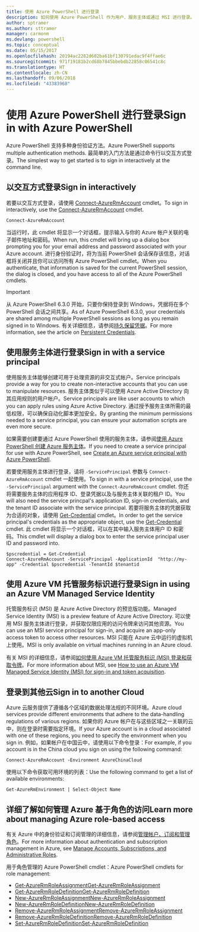 ```yaml
---
title: 使用 Azure PowerShell 进行登录
description: 如何使用 Azure PowerShell 作为用户、服务主体或通过 MSI 进行登录。
author: sptramer
ms.author: sttramer
manager: carmonm
ms.devlang: powershell
ms.topic: conceptual
ms.date: 05/15/2017
ms.openlocfilehash: 20194ac2282d602ba61bf130791edac9f4ffae6c
ms.sourcegitcommit: 971f19181b2cd68b7845bbebdb22858c06541c8c
ms.translationtype: HT
ms.contentlocale: zh-CN
ms.lasthandoff: 09/06/2018
ms.locfileid: "43383968"
---
```

# <a name="sign-in-with-azure-powershell"></a><span data-ttu-id="7feb6-103">使用 Azure PowerShell 进行登录</span><span class="sxs-lookup"><span data-stu-id="7feb6-103">Sign in with Azure PowerShell</span></span>

<span data-ttu-id="7feb6-104">Azure PowerShell 支持多种身份验证方法。</span><span class="sxs-lookup"><span data-stu-id="7feb6-104">Azure PowerShell supports multiple authentication methods.</span></span> <span data-ttu-id="7feb6-105">最简单的入门方法是通过命令行以交互方式登录。</span><span class="sxs-lookup"><span data-stu-id="7feb6-105">The simplest way to get started is to sign in interactively at the command line.</span></span>

## <a name="sign-in-interactively"></a><span data-ttu-id="7feb6-106">以交互方式登录</span><span class="sxs-lookup"><span data-stu-id="7feb6-106">Sign in interactively</span></span>

<span data-ttu-id="7feb6-107">若要以交互方式登录，请使用 [Connect-AzureRmAccount](/powershell/module/azurerm.profile/connect-azurermaccount) cmdlet。</span><span class="sxs-lookup"><span data-stu-id="7feb6-107">To sign in interactively, use the [Connect-AzureRmAccount](/powershell/module/azurerm.profile/connect-azurermaccount) cmdlet.</span></span>

```azurepowershell
Connect-AzureRmAccount
```

<span data-ttu-id="7feb6-108">当运行时，此 cmdlet 将显示一个对话框，提示输入与你的 Azure 帐户关联的电子邮件地址和密码。</span><span class="sxs-lookup"><span data-stu-id="7feb6-108">When run, this cmdlet will bring up a dialog box prompting you for your email address and password associated with your Azure account.</span></span> <span data-ttu-id="7feb6-109">进行身份验证时，将为当前 PowerShell 会话保存该信息，对话框将关闭并且你可以访问所有 Azure PowerShell cmdlet。</span><span class="sxs-lookup"><span data-stu-id="7feb6-109">When you authenticate, that information is saved for the current PowerShell session, the dialog is closed, and you have access to all of the Azure PowerShell cmdlets.</span></span>

> [!IMPORTANT]
> <span data-ttu-id="7feb6-110">从 Azure PowerShell 6.3.0 开始，只要你保持登录到 Windows，凭据将在多个 PowerShell 会话之间共享。</span><span class="sxs-lookup"><span data-stu-id="7feb6-110">As of Azure PowerShell 6.3.0, your credentials are shared among multiple PowerShell sessions as long as you remain signed in to Windows.</span></span> <span data-ttu-id="7feb6-111">有关详细信息，请参阅[持久保留凭据](context-persistence.md)。</span><span class="sxs-lookup"><span data-stu-id="7feb6-111">For more information, see the article on [Persistent Credentials](context-persistence.md).</span></span>

## <a name="sign-in-with-a-service-principal"></a><span data-ttu-id="7feb6-112">使用服务主体进行登录</span><span class="sxs-lookup"><span data-stu-id="7feb6-112">Sign in with a service principal</span></span>

<span data-ttu-id="7feb6-113">使用服务主体能够创建可用于处理资源的非交互式帐户。</span><span class="sxs-lookup"><span data-stu-id="7feb6-113">Service principals provide a way for you to create non-interactive accounts that you can use to manipulate resources.</span></span> <span data-ttu-id="7feb6-114">服务主体类似于可以使用 Azure Active Directory 向其应用规则的用户帐户。</span><span class="sxs-lookup"><span data-stu-id="7feb6-114">Service principals are like user accounts to which you can apply rules using Azure Active Directory.</span></span> <span data-ttu-id="7feb6-115">通过授予服务主体所需的最低权限，可以确保自动化脚本更加安全。</span><span class="sxs-lookup"><span data-stu-id="7feb6-115">By granting the minimum permissions needed to a service principal, you can ensure your automation scripts are even more secure.</span></span>

<span data-ttu-id="7feb6-116">如果需要创建要通过 Azure PowerShell 使用的服务主体，请参阅[使用 Azure PowerShell 创建 Azure 服务主体](create-azure-service-principal-azureps.md)。</span><span class="sxs-lookup"><span data-stu-id="7feb6-116">If you need to create a service principal for use with Azure PowerShell, see [Create an Azure service principal with Azure PowerShell](create-azure-service-principal-azureps.md).</span></span>

<span data-ttu-id="7feb6-117">若要使用服务主体进行登录，请将 `-ServicePrincipal` 参数与 `Connect-AzureRmAccount` cmdlet 一起使用。</span><span class="sxs-lookup"><span data-stu-id="7feb6-117">To sign in with a service principal, use the `-ServicePrincipal` argument with the `Connect-AzureRmAccount` cmdlet.</span></span> <span data-ttu-id="7feb6-118">你还将需要服务主体的应用程序 ID、登录凭据以及与服务主体关联的租户 ID。</span><span class="sxs-lookup"><span data-stu-id="7feb6-118">You will also need the service princpal's application ID, sign-in credentials, and the tenant ID associate with the service principal.</span></span> <span data-ttu-id="7feb6-119">若要将服务主体的凭据获取为合适的对象，请使用 [Get-Credential](/powershell/module/microsoft.powershell.security/get-credential) cmdlet。</span><span class="sxs-lookup"><span data-stu-id="7feb6-119">In order to get the service principal's credentials as the appropriate object, use the [Get-Credential](/powershell/module/microsoft.powershell.security/get-credential) cmdlet.</span></span> <span data-ttu-id="7feb6-120">此 cmdlet 将显示一个对话框，可以在其中输入服务主体用户 ID 和密码。</span><span class="sxs-lookup"><span data-stu-id="7feb6-120">This cmdlet will display a dialog box to enter the service principal user ID and password into.</span></span>

```azurepowershell-interactive
$pscredential = Get-Credential
Connect-AzureRmAccount -ServicePrincipal -ApplicationId  "http://my-app" -Credential $pscredential -TenantId $tenantid
```

## <a name="sign-in-using-an-azure-vm-managed-service-identity"></a><span data-ttu-id="7feb6-121">使用 Azure VM 托管服务标识进行登录</span><span class="sxs-lookup"><span data-stu-id="7feb6-121">Sign in using an Azure VM Managed Service Identity</span></span>

<span data-ttu-id="7feb6-122">托管服务标识 (MSI) 是 Azure Active Directory 的预览版功能。</span><span class="sxs-lookup"><span data-stu-id="7feb6-122">Managed Service Identity (MSI) is a preview feature of Azure Active Directory.</span></span> <span data-ttu-id="7feb6-123">可以使用 MSI 服务主体进行登录，并获取仅限应用的访问令牌来访问其他资源。</span><span class="sxs-lookup"><span data-stu-id="7feb6-123">You can use an MSI service principal for sign-in, and acquire an app-only access token to access other resources.</span></span> <span data-ttu-id="7feb6-124">MSI 只能在 Azure 云中运行的虚拟机上使用。</span><span class="sxs-lookup"><span data-stu-id="7feb6-124">MSI is only available on virtual machines running in an Azure cloud.</span></span>

<span data-ttu-id="7feb6-125">有关 MSI 的详细信息，请参阅[如何使用 Azure VM 托管服务标识 (MSI) 登录和获取令牌](/azure/active-directory/msi-how-to-get-access-token-using-msi)。</span><span class="sxs-lookup"><span data-stu-id="7feb6-125">For more information about MSI, see [How to use an Azure VM Managed Service Identity (MSI) for sign-in and token acquisition](/azure/active-directory/msi-how-to-get-access-token-using-msi).</span></span>

## <a name="sign-in-to-another-cloud"></a><span data-ttu-id="7feb6-126">登录到其他云</span><span class="sxs-lookup"><span data-stu-id="7feb6-126">Sign in to another Cloud</span></span>

<span data-ttu-id="7feb6-127">Azure 云服务提供了遵循各个区域的数据处理法规的不同环境。</span><span class="sxs-lookup"><span data-stu-id="7feb6-127">Azure cloud services provide different environments that adhere to the data-handling regulations of various regions.</span></span> <span data-ttu-id="7feb6-128">如果你的 Azure 帐户在与这些区域之一关联的云中，则在登录时需要指定环境。</span><span class="sxs-lookup"><span data-stu-id="7feb6-128">If your Azure account is in a cloud associated with one of these regions, you need to specify the environment when you sign in.</span></span> <span data-ttu-id="7feb6-129">例如，如果帐户在中国云中，请使用以下命令登录：</span><span class="sxs-lookup"><span data-stu-id="7feb6-129">For example, if you account is in the China cloud you sign on using the following command:</span></span>

```azurepowershell-interactive
Connect-AzureRmAccount -Environment AzureChinaCloud
```

<span data-ttu-id="7feb6-130">使用以下命令获取可用环境的列表：</span><span class="sxs-lookup"><span data-stu-id="7feb6-130">Use the following command to get a list of available environments:</span></span>

```azurepowershell-interactive
Get-AzureRmEnvironment | Select-Object Name
```

## <a name="learn-more-about-managing-azure-role-based-access"></a><span data-ttu-id="7feb6-131">详细了解如何管理 Azure 基于角色的访问</span><span class="sxs-lookup"><span data-stu-id="7feb6-131">Learn more about managing Azure role-based access</span></span>

<span data-ttu-id="7feb6-132">有关 Azure 中的身份验证和订阅管理的详细信息，请参阅[管理帐户、订阅和管理角色](/azure/active-directory/role-based-access-control-configure)。</span><span class="sxs-lookup"><span data-stu-id="7feb6-132">For more information about authentication and subscription management in Azure, see [Manage Accounts, Subscriptions, and Administrative Roles](/azure/active-directory/role-based-access-control-configure).</span></span>

<span data-ttu-id="7feb6-133">用于角色管理的 Azure PowerShell cmdlet：</span><span class="sxs-lookup"><span data-stu-id="7feb6-133">Azure PowerShell cmdlets for role management:</span></span>

* [<span data-ttu-id="7feb6-134">Get-AzureRmRoleAssignment</span><span class="sxs-lookup"><span data-stu-id="7feb6-134">Get-AzureRmRoleAssignment</span></span>](/powershell/module/AzureRM.Resources/Get-AzureRmRoleAssignment)
* [<span data-ttu-id="7feb6-135">Get-AzureRmRoleDefinition</span><span class="sxs-lookup"><span data-stu-id="7feb6-135">Get-AzureRmRoleDefinition</span></span>](/powershell/module/AzureRM.Resources/Get-AzureRmRoleDefinition)
* [<span data-ttu-id="7feb6-136">New-AzureRmRoleAssignment</span><span class="sxs-lookup"><span data-stu-id="7feb6-136">New-AzureRmRoleAssignment</span></span>](/powershell/module/AzureRM.Resources/New-AzureRmRoleAssignment)
* [<span data-ttu-id="7feb6-137">New-AzureRmRoleDefinition</span><span class="sxs-lookup"><span data-stu-id="7feb6-137">New-AzureRmRoleDefinition</span></span>](/powershell/module/AzureRM.Resources/New-AzureRmRoleDefinition)
* [<span data-ttu-id="7feb6-138">Remove-AzureRmRoleAssignment</span><span class="sxs-lookup"><span data-stu-id="7feb6-138">Remove-AzureRmRoleAssignment</span></span>](/powershell/module/AzureRM.Resources/Remove-AzureRmRoleAssignment)
* [<span data-ttu-id="7feb6-139">Remove-AzureRmRoleDefinition</span><span class="sxs-lookup"><span data-stu-id="7feb6-139">Remove-AzureRmRoleDefinition</span></span>](/powershell/module/AzureRM.Resources/Remove-AzureRmRoleDefinition)
* [<span data-ttu-id="7feb6-140">Set-AzureRmRoleDefinition</span><span class="sxs-lookup"><span data-stu-id="7feb6-140">Set-AzureRmRoleDefinition</span></span>](/powershell/moduel/AzureRM.Resources/Set-AzureRmRoleDefinition)
